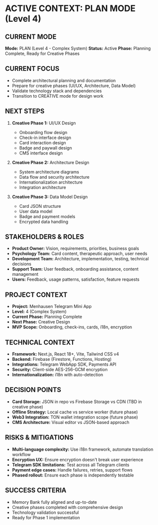 # ACTIVE CONTEXT: PLAN MODE (Level 4)

## CURRENT MODE
**Mode:** PLAN (Level 4 - Complex System)
**Status:** Active
**Phase:** Planning Complete, Ready for Creative Phases

## CURRENT FOCUS
- Complete architectural planning and documentation
- Prepare for creative phases (UI/UX, Architecture, Data Model)
- Validate technology stack and dependencies
- Transition to CREATIVE mode for design work

## NEXT STEPS
1. **Creative Phase 1:** UI/UX Design
   - Onboarding flow design
   - Check-in interface design
   - Card interaction design
   - Badge and paywall design
   - CMS interface design

2. **Creative Phase 2:** Architecture Design
   - System architecture diagrams
   - Data flow and security architecture
   - Internationalization architecture
   - Integration architecture

3. **Creative Phase 3:** Data Model Design
   - Card JSON structure
   - User data model
   - Badge and payment models
   - Encrypted data handling

## STAKEHOLDERS & ROLES
- **Product Owner:** Vision, requirements, priorities, business goals
- **Psychology Team:** Card content, therapeutic approach, user needs
- **Development Team:** Architecture, implementation, testing, technical decisions
- **Support Team:** User feedback, onboarding assistance, content management
- **Users:** Feedback, usage patterns, satisfaction, feature requests

## PROJECT CONTEXT
- **Project:** Menhausen Telegram Mini App
- **Level:** 4 (Complex System)
- **Current Phase:** Planning Complete
- **Next Phase:** Creative Design
- **MVP Scope:** Onboarding, check-ins, cards, i18n, encryption

## TECHNICAL CONTEXT
- **Framework:** Next.js, React 18+, Vite, Tailwind CSS v4
- **Backend:** Firebase (Firestore, Functions, Hosting)
- **Integrations:** Telegram WebApp SDK, Payments API
- **Security:** Client-side AES-256-GCM encryption
- **Internationalization:** i18n with auto-detection

## DECISION POINTS
- **Card Storage:** JSON in repo vs Firebase Storage vs CDN (TBD in creative phase)
- **Offline Strategy:** Local cache vs service worker (future phase)
- **Web3 Integration:** TON wallet integration scope (future phase)
- **CMS Architecture:** Visual editor vs JSON-based approach

## RISKS & MITIGATIONS
- **Multi-language complexity:** Use i18n framework, automate translation workflow
- **Encryption UX:** Ensure encryption doesn't break user experience
- **Telegram SDK limitations:** Test across all Telegram clients
- **Payment edge cases:** Handle failures, retries, support flows
- **Phased rollout:** Ensure each phase is independently testable

## SUCCESS CRITERIA
- Memory Bank fully aligned and up-to-date
- Creative phases completed with comprehensive design
- Technology validation successful
- Ready for Phase 1 implementation

